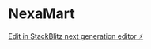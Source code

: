 # NexaMart

[Edit in StackBlitz next generation editor ⚡️](https://stackblitz.com/~/github.com/osman55-ux/NexaMart)